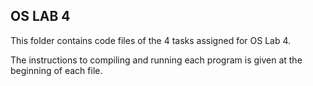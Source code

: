 ## OS LAB 4

This folder contains code files of the 4 tasks assigned for OS Lab 4.

The instructions to compiling and running each program is given at the beginning of each file. 
